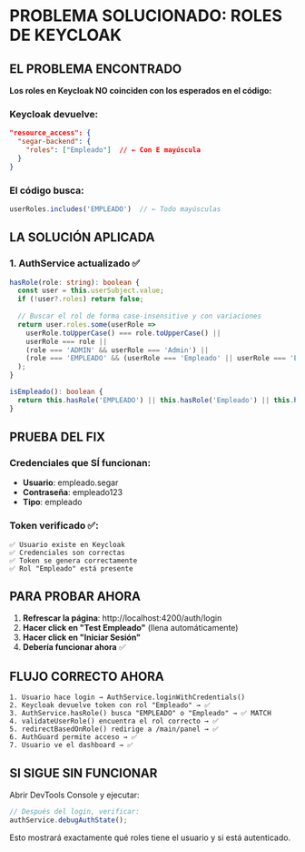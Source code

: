# PROBLEMA SOLUCIONADO: ROLES DE KEYCLOAK

## EL PROBLEMA ENCONTRADO

**Los roles en Keycloak NO coinciden con los esperados en el código:**

### Keycloak devuelve:
```json
"resource_access": {
  "segar-backend": {
    "roles": ["Empleado"]  // ← Con E mayúscula
  }
}
```

### El código busca:
```typescript
userRoles.includes('EMPLEADO')  // ← Todo mayúsculas
```

## LA SOLUCIÓN APLICADA

### 1. AuthService actualizado ✅
```typescript
hasRole(role: string): boolean {
  const user = this.userSubject.value;
  if (!user?.roles) return false;
  
  // Buscar el rol de forma case-insensitive y con variaciones
  return user.roles.some(userRole => 
    userRole.toUpperCase() === role.toUpperCase() ||
    userRole === role ||
    (role === 'ADMIN' && userRole === 'Admin') ||
    (role === 'EMPLEADO' && (userRole === 'Empleado' || userRole === 'EMPLOYEE'))
  );
}

isEmpleado(): boolean {
  return this.hasRole('EMPLEADO') || this.hasRole('Empleado') || this.hasRole('EMPLOYEE');
}
```

## PRUEBA DEL FIX

### Credenciales que SÍ funcionan:
- **Usuario**: empleado.segar
- **Contraseña**: empleado123  
- **Tipo**: empleado

### Token verificado ✅:
```
✅ Usuario existe en Keycloak
✅ Credenciales son correctas
✅ Token se genera correctamente
✅ Rol "Empleado" está presente
```

## PARA PROBAR AHORA

1. **Refrescar la página**: http://localhost:4200/auth/login
2. **Hacer click en "Test Empleado"** (llena automáticamente)
3. **Hacer click en "Iniciar Sesión"**
4. **Debería funcionar ahora** ✅

## FLUJO CORRECTO AHORA

```
1. Usuario hace login → AuthService.loginWithCredentials()
2. Keycloak devuelve token con rol "Empleado" → ✅ 
3. AuthService.hasRole() busca "EMPLEADO" o "Empleado" → ✅ MATCH
4. validateUserRole() encuentra el rol correcto → ✅
5. redirectBasedOnRole() redirige a /main/panel → ✅
6. AuthGuard permite acceso → ✅
7. Usuario ve el dashboard → ✅
```

## SI SIGUE SIN FUNCIONAR

Abrir DevTools Console y ejecutar:
```javascript
// Después del login, verificar:
authService.debugAuthState();
```

Esto mostrará exactamente qué roles tiene el usuario y si está autenticado.